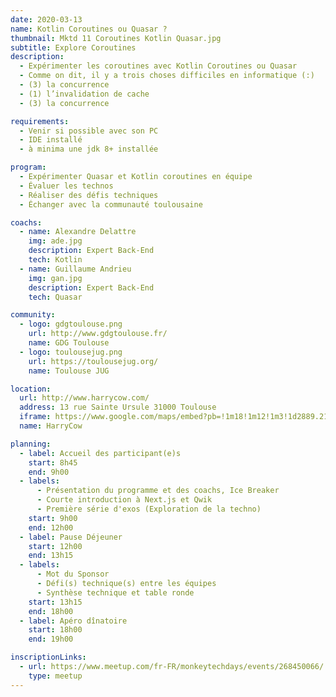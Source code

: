 ```yaml
---
date: 2020-03-13
name: Kotlin Coroutines ou Quasar ?
thumbnail: Mktd 11 Coroutines Kotlin Quasar.jpg
subtitle: Explore Coroutines
description:
  - Expérimenter les coroutines avec Kotlin Coroutines ou Quasar
  - Comme on dit, il y a trois choses difficiles en informatique (:)
  - (3) la concurrence
  - (1) l’invalidation de cache
  - (3) la concurrence

requirements:
  - Venir si possible avec son PC
  - IDE installé
  - à minima une jdk 8+ installée

program:
  - Expérimenter Quasar et Kotlin coroutines en équipe
  - Évaluer les technos
  - Réaliser des défis techniques
  - Échanger avec la communauté toulousaine

coachs:
  - name: Alexandre Delattre
    img: ade.jpg
    description: Expert Back-End
    tech: Kotlin
  - name: Guillaume Andrieu
    img: gan.jpg
    description: Expert Back-End
    tech: Quasar

community:
  - logo: gdgtoulouse.png
    url: http://www.gdgtoulouse.fr/
    name: GDG Toulouse
  - logo: toulousejug.png
    url: https://toulousejug.org/
    name: Toulouse JUG

location:
  url: http://www.harrycow.com/
  address: 13 rue Sainte Ursule 31000 Toulouse
  iframe: https://www.google.com/maps/embed?pb=!1m18!1m12!1m3!1d2889.2108114431708!2d1.4394906157111187!3d43.60215206374777!2m3!1f0!2f0!3f0!3m2!1i1024!2i768!4f13.1!3m3!1m2!1s0x12aebb6258220a07%3A0xf1d45637938f3453!2sHarryCow!5e0!3m2!1sfr!2sfr!4v1466094946954
  name: HarryCow

planning:
  - label: Accueil des participant(e)s
    start: 8h45
    end: 9h00
  - labels:
      - Présentation du programme et des coachs, Ice Breaker
      - Courte introduction à Next.js et Qwik
      - Première série d'exos (Exploration de la techno)
    start: 9h00
    end: 12h00
  - label: Pause Déjeuner
    start: 12h00
    end: 13h15
  - labels:
      - Mot du Sponsor
      - Défi(s) technique(s) entre les équipes
      - Synthèse technique et table ronde
    start: 13h15
    end: 18h00
  - label: Apéro dînatoire
    start: 18h00
    end: 19h00

inscriptionLinks:
  - url: https://www.meetup.com/fr-FR/monkeytechdays/events/268450066/
    type: meetup
---
```

